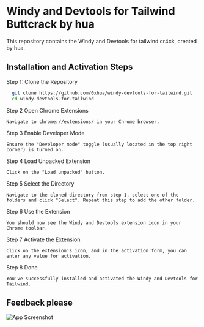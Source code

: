 
# Windy and Devtools for Tailwind Buttcrack by hua

This repository contains the Windy and Devtools for tailwind cr4ck, created by hua.




## Installation and Activation Steps

Step 1: Clone the Repository

```bash
  git clone https://github.com/0xhua/windy-devtools-for-tailwind.git
  cd windy-devtools-for-tailwind
```

Step 2 Open Chrome Extensions
  ```
  Navigate to chrome://extensions/ in your Chrome browser.
  ```

Step 3 Enable Developer Mode
```
Ensure the "Developer mode" toggle (usually located in the top right corner) is turned on.
```    

Step 4 Load Unpacked Extension
```
Click on the "Load unpacked" button.
``` 

Step 5 Select the Directory
```
Navigate to the cloned directory from step 1, select one of the folders and click "Select". Repeat this step to add the other folder.
``` 

Step 6 Use the Extension
```
You should now see the Windy and Devtools extension icon in your Chrome toolbar.
```

Step 7 Activate the Extension
```
Click on the extension's icon, and in the activation form, you can enter any value for activation.
```

Step 8 Done
```
You've successfully installed and activated the Windy and Devtools for Tailwind.
```
## Feedback please

![App Screenshot](https://www.si.com/.image/t_share/MTY4MTk3NDQ5MDA2NTg5ODUz/buttcrackjpg.jpg)

